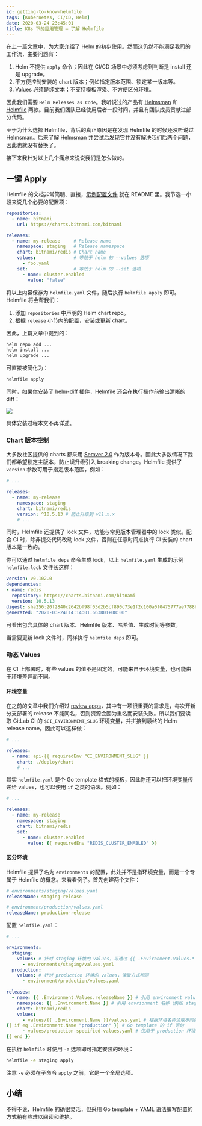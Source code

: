 ```yaml
---
id: getting-to-know-helmfile
tags: [Kubernetes, CI/CD, Helm]
date: 2020-03-24 23:45:01
title: K8s 下的应用管理 — 了解 Helmfile
---
```


在上一篇文章中，为大家介绍了 Helm 的初步使用。然而这仍然不能满足我司的工作流，主要问题有：

1. Helm 不提供 `apply` 命令；因此在 CI/CD 场景中必须考虑到判断是 install 还是 upgrade。
2. 不方便控制安装的 chart 版本；例如指定版本范围、锁定某一版本等。
3. Values 必须是纯文本；不支持模板渲染、不方便区分环境。

因此我们需要 `Helm Releases as Code`。我听说过的产品有 [Helmsman](https://github.com/Praqma/helmsman) 和 [Helmfile](https://github.com/roboll/helmfile) 两款。目前我们团队已经使用后者一段时间，并且有团队成员贡献过部分代码。

<!--more-->

至于为什么选择 Helmfile，背后的真正原因是在发现 Helmfile 的时候还没听说过 Helmsman。后来了解 Helmsman 并尝试后发现它并没有解决我们后两个问题，因此也就没有替换了。

接下来我针对以上几个痛点来说说我们是怎么做的。

## 一键 Apply

Helmfile 的文档非常简明、直接，[示例配置文件](https://github.com/roboll/helmfile#configuration) 就在 README 里。我节选一小段来说几个必要的配置项：

```yaml
repositories:
  - name: bitnami
    url: https://charts.bitnami.com/bitnami

releases:
  - name: my-release     # Release name
    namespace: staging   # Release namespace
    chart: bitnami/redis # Chart name
    values:              # 等效于 helm 的 --values 选项
      - foo.yaml
    set:                 # 等效于 helm 的 --set 选项
      - name: cluster.enabled
        value: "false"
```

将以上内容保存为 `helmfile.yaml` 文件，随后执行 `helmfile apply` 即可。Helmfile 将会帮我们：

1. 添加 `repositories` 中声明的 Helm chart repo。
2. 根据 `release` 小节内的配置，安装或更新 chart。

因此，上篇文章中提到的：

```bash
helm repo add ...
helm install ...
helm upgrade ...
```

可直接被简化为：

```bash
helmfile apply
```

同时，如果你安装了 [helm-diff](https://github.com/databus23/helm-diff) 插件，Helmfile 还会在执行操作前输出清晰的 diff：

![](/resources/599a0cfe2ff551edfe0ca384f5560b5d.png)

具体安装过程本文不再详述。

### Chart 版本控制

大多数社区提供的 charts 都采用 [Semver 2.0](https://semver.org/) 作为版本号。因此大多数情况下我们都希望锁定主版本，防止误升级引入 breaking change。Helmfile 提供了 `version` 参数可用于指定版本范围，例如：

```yaml
# ...

releases:
  - name: my-release
    namespace: staging
    chart: bitnami/redis
    version: ^10.5.13 # 防止升级到 v11.x.x
    # ...
```

同时，Helmfile 还提供了 lock 文件，功能与常见版本管理器中的 lock 类似。配合 CI 时，除非提交代码改动 lock 文件，否则在任意时间点执行 CI 安装的 chart 版本是一致的。

你可以通过 `helmfile deps` 命令生成 lock，以上 `helmfile.yaml` 生成的示例 `helmfile.lock` 文件长这样：

```yaml
version: v0.102.0
dependencies:
- name: redis
  repository: https://charts.bitnami.com/bitnami
  version: 10.5.13
digest: sha256:20f2840c2642bf98f03d2b5cf890c73e1f2c100a0f0475777ae7788b2a0ae98d
generated: "2020-03-24T14:14:01.663801+08:00"
```

可看出包含具体的 chart 版本、Helmfile 版本、哈希值、生成时间等参数。

当需要更新 lock 文件时，同样执行 `helmfile deps` 即可。

### 动态 Values

在 CI 上部署时，有些 values 的值不是固定的，可能来自于环境变量，也可能由于环境差异而不同。

#### 环境变量

在之前的文章中我们介绍过 [review apps](https://mp.weixin.qq.com/s/GCmkq0Qmis1q2Q4ByIhj7w)，其中有一项很重要的需求是，每次开新分支部署的 release 不能同名，否则资源会因为重名而安装失败。所以我们要读取 GitLab CI 的 `$CI_ENVIRONMENT_SLUG` 环境变量，并拼接到最终的 Helm release name。因此可以这样做：

```yaml
# ...

releases:
  - name: api-{{ requiredEnv "CI_ENVIRONMENT_SLUG" }}
    chart: ./deploy/chart
    # ...
```

其实 `helmfile.yaml` 是个 Go template 格式的模板，因此你还可以把环境变量传递给 values，也可以使用 `if` 之类的语法。例如：

```yaml
# ...

releases:
  - name: my-release
    namespace: staging
    chart: bitnami/redis
    set:
      - name: cluster.enabled
        value: {{ requiredEnv "REDIS_CLUSTER_ENABLED" }}
```

#### 区分环境

Helmfile 提供了名为 `environments` 的配置，此处并不是指环境变量，而是一个专属于 Helmfile 的概念。来看看例子。首先创建两个文件：

```yaml
# environments/staging/values.yaml
releaseName: staging-release

# environment/production/values.yaml
releaseName: production-release
```

配置 `helmfile.yaml`：

```yaml
# ...

environments:
  staging:
    values: # 针对 staging 环境的 values，可通过 {{ .Environment.Values.* }} 读取
      - environments/staging/values.yaml
  production:
    values: # 针对 production 环境的 values，读取方式相同
      - environment/production/values.yaml

releases:
  - name: {{ .Environment.Values.releaseName }} # 引用 environment values 的值（例如 staging-release 或 production-release）
    namespace: {{ .Environment.Name }} # 引用 envrionment 名称（例如 staging 或 production）
    chart: bitnami/redis
    values:
      - values/{{ .Environment.Name }}/values.yaml # 根据环境名称读取不同的 Helm values 文件
{{ if eq .Environment.Name "production" }} # Go template 的 if 语句
      - values/production-specified-values.yaml # 仅用于 production 环境的 Helm values
{{ end }}
```

在执行 `helmfile` 时使用 `-e` 选项即可指定安装的环境：

```bash
helmfile -e staging apply
```

注意 `-e` 必须在子命令 `apply` 之前，它是一个全局选项。

## 小结

不得不说，Helmfile 的确很灵活，但采用 Go template + YAML 语法编写配置的方式稍有些难以阅读和维护。
